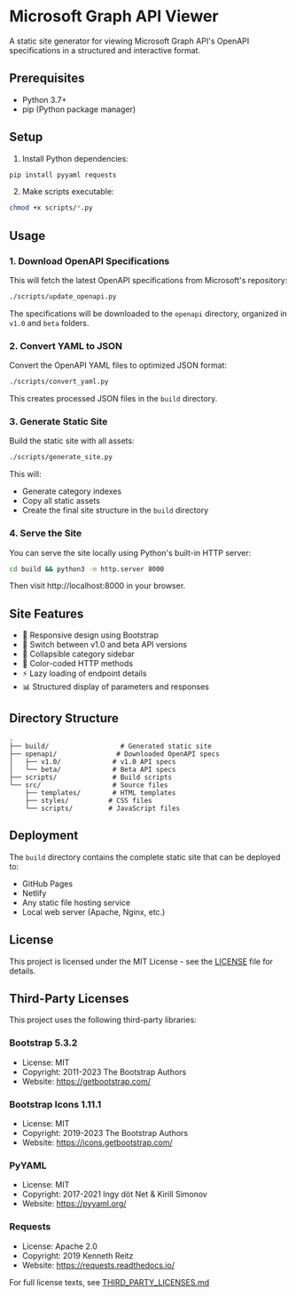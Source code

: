 # Microsoft Graph API Viewer

A static site generator for viewing Microsoft Graph API's OpenAPI specifications in a structured and interactive format.

## Prerequisites

- Python 3.7+
- pip (Python package manager)

## Setup

1. Install Python dependencies:
```bash
pip install pyyaml requests
```

2. Make scripts executable:
```bash
chmod +x scripts/*.py
```

## Usage

### 1. Download OpenAPI Specifications

This will fetch the latest OpenAPI specifications from Microsoft's repository:

```bash
./scripts/update_openapi.py
```

The specifications will be downloaded to the `openapi` directory, organized in `v1.0` and `beta` folders.

### 2. Convert YAML to JSON

Convert the OpenAPI YAML files to optimized JSON format:

```bash
./scripts/convert_yaml.py
```

This creates processed JSON files in the `build` directory.

### 3. Generate Static Site

Build the static site with all assets:

```bash
./scripts/generate_site.py
```

This will:
- Generate category indexes
- Copy all static assets
- Create the final site structure in the `build` directory

### 4. Serve the Site

You can serve the site locally using Python's built-in HTTP server:

```bash
cd build && python3 -m http.server 8000
```

Then visit http://localhost:8000 in your browser.

## Site Features

- 📱 Responsive design using Bootstrap
- 🔄 Switch between v1.0 and beta API versions
- 📁 Collapsible category sidebar
- 🎨 Color-coded HTTP methods
- ⚡ Lazy loading of endpoint details
- 📊 Structured display of parameters and responses

## Directory Structure

```
.
├── build/                  # Generated static site
├── openapi/               # Downloaded OpenAPI specs
│   ├── v1.0/             # v1.0 API specs
│   └── beta/             # Beta API specs
├── scripts/              # Build scripts
└── src/                  # Source files
    ├── templates/        # HTML templates
    ├── styles/          # CSS files
    └── scripts/         # JavaScript files
```

## Deployment

The `build` directory contains the complete static site that can be deployed to:
- GitHub Pages
- Netlify
- Any static file hosting service
- Local web server (Apache, Nginx, etc.)

## License

This project is licensed under the MIT License - see the [LICENSE](LICENSE) file for details.

## Third-Party Licenses

This project uses the following third-party libraries:

### Bootstrap 5.3.2
- License: MIT
- Copyright: 2011-2023 The Bootstrap Authors
- Website: https://getbootstrap.com/

### Bootstrap Icons 1.11.1
- License: MIT
- Copyright: 2019-2023 The Bootstrap Authors
- Website: https://icons.getbootstrap.com/

### PyYAML
- License: MIT
- Copyright: 2017-2021 Ingy döt Net & Kirill Simonov
- Website: https://pyyaml.org/

### Requests
- License: Apache 2.0
- Copyright: 2019 Kenneth Reitz
- Website: https://requests.readthedocs.io/

For full license texts, see [THIRD_PARTY_LICENSES.md](THIRD_PARTY_LICENSES.md)
